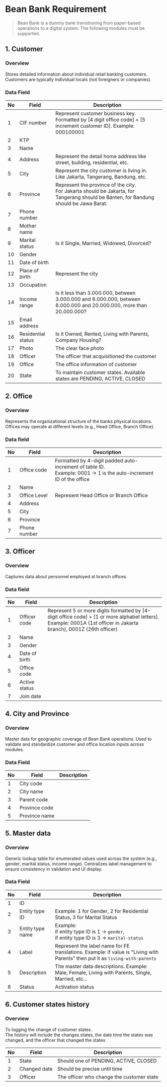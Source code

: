 # Bean Bank Requirement

> Bean Bank is a dummy bank transitioning from paper-based operations to a digital system. The following modules must be supported.

## 1. Customer
### Overview
Stores detailed information about individual retail banking customers.
Customers are typically individual locals (not foreigners or companies).
### Data Field
| No | Field              | Description                                                                                                                              |
|----|--------------------|------------------------------------------------------------------------------------------------------------------------------------------|
| 1  | CIF number         | Represent customer business key.<br/>Formatted by [4 digit office code] + [5 increment customer ID]. Example: 000100001                  |
| 2  | KTP                |                                                                                                                                          |
| 3  | Name               |                                                                                                                                          |
| 4  | Address            | Represent the detail home address like street, building, residential, etc.                                                               |
| 5  | City               | Represent the city customer is living in.<br/>Like Jakarta, Tangerang, Bandung, etc.                                                     |
| 6  | Province           | Represent the province of the city.<br/>For Jakarta should be Jakarta, for Tangerang should be Banten, for Bandung should be Jawa Barat. |
| 7  | Phone number       |                                                                                                                                          |
| 8  | Mother name        |                                                                                                                                          |
| 9  | Marital status     | Is it Single, Married, Widowed, Divorced?                                                                                                |
| 10 | Gender             |                                                                                                                                          |
| 11 | Date of birth      |                                                                                                                                          |
| 12 | Place of birth     | Represent the city                                                                                                                       |
| 13 | Occupation         |                                                                                                                                          |
| 14 | Income range       | Is it less than 3.000.000, between 3.000.000 and 8.000.000, between 8.000.000 and 20.000.000, more than 20.000.000?                      |
| 15 | Email address      |                                                                                                                                          |
| 16 | Residential status | Is it Owned, Rented, Living with Parents, Company Housing?                                                                               |
| 17 | Photo              | The clear face photo                                                                                                                     |
| 18 | Officer            | The officer that acquisitioned the customer                                                                                              |
| 19 | Office             | The office information of customer                                                                                                       |
| 20 | State              | To maintain customer states. Available states are PENDING, ACTIVE, CLOSED                                                                |


## 2. Office
### Overview
Represents the organizational structure of the banks physical locations. Offices may operate at different levels (e.g., Head Office, Branch Office).
### Data field
| No | Field        | Description                                                                                                          |
|----|--------------|----------------------------------------------------------------------------------------------------------------------|
| 1  | Office code  | Formatted by 4-digit padded auto-increment of table ID.<br/>Example: 0001 → 1 is the auto-increment ID of the office |
| 2  | Name         |                                                                                                                      |
| 3  | Office Level | Represent Head Office or Branch Office                                                                               |
| 4  | Address      |                                                                                                                      |
| 5  | City         |                                                                                                                      |
| 6  | Province     |                                                                                                                      |
| 7  | Phone number |                                                                                                                      |


## 3. Officer
### Overview
Captures data about personnel employed at branch offices. 
### Data field
| No | Field         | Description                                                                                                                                                             |
|----|---------------|-------------------------------------------------------------------------------------------------------------------------------------------------------------------------|
| 1  | Officer code  | Represent 5 or more digits formatted by [4-digit office code] + [1 or more alphabet letters]. <br/>Example: 0001A (1st officer in Jakarta branch), 0001Z (26th officer) |
| 2  | Name          |                                                                                                                                                                         |
| 3  | Gender        |                                                                                                                                                                         |
| 4  | Date of birth |                                                                                                                                                                         |
| 5  | Office code   |                                                                                                                                                                         |
| 6  | Active status |                                                                                                                                                                         |
| 7  | Join date     |                                                                                                                                                                         |


## 4. City and Province
### Overview
Master data for geographic coverage of Bean Bank operations. Used to validate and standardize customer and office location inputs across modules.
### Data Field
| No | Field          | Description |
|----|----------------|-------------|
| 1  | City code      |             |
| 2  | City name      |             |
| 3  | Parent code    |             |
| 4  | Province code  |             |
| 5  | Province name  |             |


## 5. Master data
### Overview
Generic lookup table for enumerated values used across the system (e.g., gender, marital status, income range). Centralizes label management to ensure consistency in validation and UI display.
### Data Field
| No | Field            | Description                                                                                                                   |
|----|------------------|-------------------------------------------------------------------------------------------------------------------------------|
| 1  | ID               |                                                                                                                               |
| 2  | Entity type ID   | Example: 1 for Gender, 2 for Residential Status, 3 for Marital Status                                                         |
| 3  | Entity type name | Example: <br/>if entity type ID is 1 → `gender`,<br/>if entity type ID is 3 → `marital-status`                                |
| 4  | Label            | Represent the label name for FE translations. Example: if value is "Living with Parents" then put it as `living-with-parents` |
| 5  | Description      | The master data descriptions. Example: Male, Female, Living with Parents, Single, Married, etc...                             |
| 6  | Status           | Activation status                                                                                                             |

## 6. Customer states history
### Overview
To logging the change of customer states.\
The history will include the changes states, the date time the states was changed, and the officer that changed the states

| No | Field        | Description                               |
|----|--------------|-------------------------------------------|
| 1  | State        | Should one of PENDING, ACTIVE, CLOSED     |
| 2  | Changed date | Should be precise until time              |
| 3  | Officer      | The officer who change the customer state |
